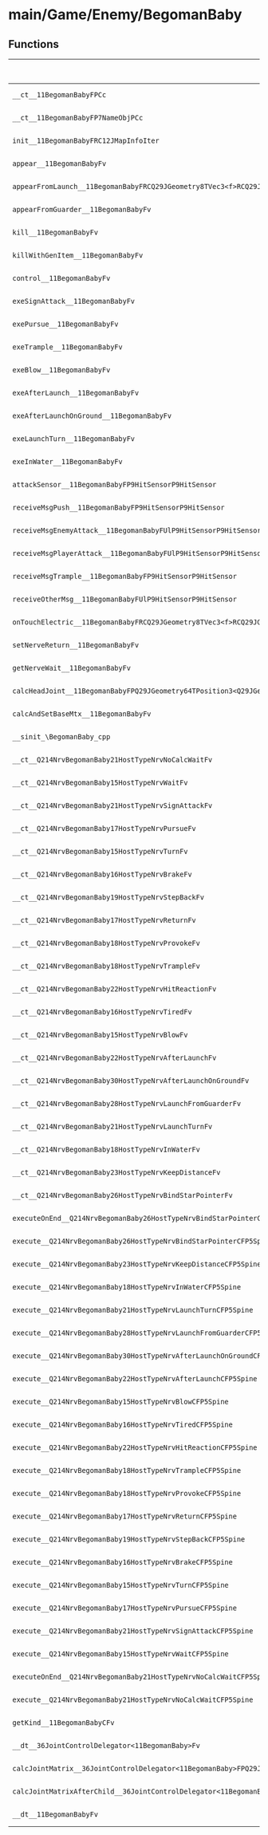# main/Game/Enemy/BegomanBaby

## Functions

| Name | Address | Match % |
|------|---------|---------|
| `__ct__11BegomanBabyFPCc` | `0x800D013C` | :x: (0.0%) |
| `__ct__11BegomanBabyFP7NameObjPCc` | `0x800D0190` | :x: (0.0%) |
| `init__11BegomanBabyFRC12JMapInfoIter` | `0x800D01F4` | :x: (0.0%) |
| `appear__11BegomanBabyFv` | `0x800D03CC` | :x: (0.0%) |
| `appearFromLaunch__11BegomanBabyFRCQ29JGeometry8TVec3<f>RCQ29JGeometry8TVec3<f>` | `0x800D040C` | :x: (0.0%) |
| `appearFromGuarder__11BegomanBabyFv` | `0x800D04C4` | :x: (0.0%) |
| `kill__11BegomanBabyFv` | `0x800D04FC` | :x: (0.0%) |
| `killWithGenItem__11BegomanBabyFv` | `0x800D0550` | :x: (0.0%) |
| `control__11BegomanBabyFv` | `0x800D0624` | :x: (0.0%) |
| `exeSignAttack__11BegomanBabyFv` | `0x800D08D4` | :x: (0.0%) |
| `exePursue__11BegomanBabyFv` | `0x800D0978` | :x: (0.0%) |
| `exeTrample__11BegomanBabyFv` | `0x800D0A18` | :x: (0.0%) |
| `exeBlow__11BegomanBabyFv` | `0x800D0AE0` | :x: (0.0%) |
| `exeAfterLaunch__11BegomanBabyFv` | `0x800D0BEC` | :x: (0.0%) |
| `exeAfterLaunchOnGround__11BegomanBabyFv` | `0x800D0D90` | :x: (0.0%) |
| `exeLaunchTurn__11BegomanBabyFv` | `0x800D0E20` | :x: (0.0%) |
| `exeInWater__11BegomanBabyFv` | `0x800D0EBC` | :x: (0.0%) |
| `attackSensor__11BegomanBabyFP9HitSensorP9HitSensor` | `0x800D0FAC` | :x: (0.0%) |
| `receiveMsgPush__11BegomanBabyFP9HitSensorP9HitSensor` | `0x800D1120` | :x: (0.0%) |
| `receiveMsgEnemyAttack__11BegomanBabyFUlP9HitSensorP9HitSensor` | `0x800D1128` | :x: (0.0%) |
| `receiveMsgPlayerAttack__11BegomanBabyFUlP9HitSensorP9HitSensor` | `0x800D1408` | :x: (0.0%) |
| `receiveMsgTrample__11BegomanBabyFP9HitSensorP9HitSensor` | `0x800D1574` | :x: (0.0%) |
| `receiveOtherMsg__11BegomanBabyFUlP9HitSensorP9HitSensor` | `0x800D15EC` | :x: (0.0%) |
| `onTouchElectric__11BegomanBabyFRCQ29JGeometry8TVec3<f>RCQ29JGeometry8TVec3<f>` | `0x800D15F4` | :x: (0.0%) |
| `setNerveReturn__11BegomanBabyFv` | `0x800D16D0` | :x: (0.0%) |
| `getNerveWait__11BegomanBabyFv` | `0x800D16F8` | :x: (0.0%) |
| `calcHeadJoint__11BegomanBabyFPQ29JGeometry64TPosition3<Q29JGeometry38TMatrix34<Q29JGeometry13SMatrix34C<f>>>RC19JointControllerInfo` | `0x800D1700` | :x: (0.0%) |
| `calcAndSetBaseMtx__11BegomanBabyFv` | `0x800D178C` | :x: (0.0%) |
| `__sinit_\BegomanBaby_cpp` | `0x800D17C0` | :x: (0.0%) |
| `__ct__Q214NrvBegomanBaby21HostTypeNrvNoCalcWaitFv` | `0x800D187C` | :x: (0.0%) |
| `__ct__Q214NrvBegomanBaby15HostTypeNrvWaitFv` | `0x800D188C` | :x: (0.0%) |
| `__ct__Q214NrvBegomanBaby21HostTypeNrvSignAttackFv` | `0x800D189C` | :x: (0.0%) |
| `__ct__Q214NrvBegomanBaby17HostTypeNrvPursueFv` | `0x800D18AC` | :x: (0.0%) |
| `__ct__Q214NrvBegomanBaby15HostTypeNrvTurnFv` | `0x800D18BC` | :x: (0.0%) |
| `__ct__Q214NrvBegomanBaby16HostTypeNrvBrakeFv` | `0x800D18CC` | :x: (0.0%) |
| `__ct__Q214NrvBegomanBaby19HostTypeNrvStepBackFv` | `0x800D18DC` | :x: (0.0%) |
| `__ct__Q214NrvBegomanBaby17HostTypeNrvReturnFv` | `0x800D18EC` | :x: (0.0%) |
| `__ct__Q214NrvBegomanBaby18HostTypeNrvProvokeFv` | `0x800D18FC` | :x: (0.0%) |
| `__ct__Q214NrvBegomanBaby18HostTypeNrvTrampleFv` | `0x800D190C` | :x: (0.0%) |
| `__ct__Q214NrvBegomanBaby22HostTypeNrvHitReactionFv` | `0x800D191C` | :x: (0.0%) |
| `__ct__Q214NrvBegomanBaby16HostTypeNrvTiredFv` | `0x800D192C` | :x: (0.0%) |
| `__ct__Q214NrvBegomanBaby15HostTypeNrvBlowFv` | `0x800D193C` | :x: (0.0%) |
| `__ct__Q214NrvBegomanBaby22HostTypeNrvAfterLaunchFv` | `0x800D194C` | :x: (0.0%) |
| `__ct__Q214NrvBegomanBaby30HostTypeNrvAfterLaunchOnGroundFv` | `0x800D195C` | :x: (0.0%) |
| `__ct__Q214NrvBegomanBaby28HostTypeNrvLaunchFromGuarderFv` | `0x800D196C` | :x: (0.0%) |
| `__ct__Q214NrvBegomanBaby21HostTypeNrvLaunchTurnFv` | `0x800D197C` | :x: (0.0%) |
| `__ct__Q214NrvBegomanBaby18HostTypeNrvInWaterFv` | `0x800D198C` | :x: (0.0%) |
| `__ct__Q214NrvBegomanBaby23HostTypeNrvKeepDistanceFv` | `0x800D199C` | :x: (0.0%) |
| `__ct__Q214NrvBegomanBaby26HostTypeNrvBindStarPointerFv` | `0x800D19AC` | :x: (0.0%) |
| `executeOnEnd__Q214NrvBegomanBaby26HostTypeNrvBindStarPointerCFP5Spine` | `0x800D19BC` | :x: (0.0%) |
| `execute__Q214NrvBegomanBaby26HostTypeNrvBindStarPointerCFP5Spine` | `0x800D19C4` | :x: (0.0%) |
| `execute__Q214NrvBegomanBaby23HostTypeNrvKeepDistanceCFP5Spine` | `0x800D19CC` | :x: (0.0%) |
| `execute__Q214NrvBegomanBaby18HostTypeNrvInWaterCFP5Spine` | `0x800D1A20` | :x: (0.0%) |
| `execute__Q214NrvBegomanBaby21HostTypeNrvLaunchTurnCFP5Spine` | `0x800D1A28` | :x: (0.0%) |
| `execute__Q214NrvBegomanBaby28HostTypeNrvLaunchFromGuarderCFP5Spine` | `0x800D1A30` | :x: (0.0%) |
| `execute__Q214NrvBegomanBaby30HostTypeNrvAfterLaunchOnGroundCFP5Spine` | `0x800D1A38` | :x: (0.0%) |
| `execute__Q214NrvBegomanBaby22HostTypeNrvAfterLaunchCFP5Spine` | `0x800D1A40` | :x: (0.0%) |
| `execute__Q214NrvBegomanBaby15HostTypeNrvBlowCFP5Spine` | `0x800D1A48` | :x: (0.0%) |
| `execute__Q214NrvBegomanBaby16HostTypeNrvTiredCFP5Spine` | `0x800D1A50` | :x: (0.0%) |
| `execute__Q214NrvBegomanBaby22HostTypeNrvHitReactionCFP5Spine` | `0x800D1AC0` | :x: (0.0%) |
| `execute__Q214NrvBegomanBaby18HostTypeNrvTrampleCFP5Spine` | `0x800D1B0C` | :x: (0.0%) |
| `execute__Q214NrvBegomanBaby18HostTypeNrvProvokeCFP5Spine` | `0x800D1B14` | :x: (0.0%) |
| `execute__Q214NrvBegomanBaby17HostTypeNrvReturnCFP5Spine` | `0x800D1B7C` | :x: (0.0%) |
| `execute__Q214NrvBegomanBaby19HostTypeNrvStepBackCFP5Spine` | `0x800D1BC0` | :x: (0.0%) |
| `execute__Q214NrvBegomanBaby16HostTypeNrvBrakeCFP5Spine` | `0x800D1C0C` | :x: (0.0%) |
| `execute__Q214NrvBegomanBaby15HostTypeNrvTurnCFP5Spine` | `0x800D1C88` | :x: (0.0%) |
| `execute__Q214NrvBegomanBaby17HostTypeNrvPursueCFP5Spine` | `0x800D1D14` | :x: (0.0%) |
| `execute__Q214NrvBegomanBaby21HostTypeNrvSignAttackCFP5Spine` | `0x800D1D1C` | :x: (0.0%) |
| `execute__Q214NrvBegomanBaby15HostTypeNrvWaitCFP5Spine` | `0x800D1D24` | :x: (0.0%) |
| `executeOnEnd__Q214NrvBegomanBaby21HostTypeNrvNoCalcWaitCFP5Spine` | `0x800D1D94` | :x: (0.0%) |
| `execute__Q214NrvBegomanBaby21HostTypeNrvNoCalcWaitCFP5Spine` | `0x800D1D9C` | :x: (0.0%) |
| `getKind__11BegomanBabyCFv` | `0x800D1DAC` | :x: (0.0%) |
| `__dt__36JointControlDelegator<11BegomanBaby>Fv` | `0x800D1DB4` | :x: (0.0%) |
| `calcJointMatrix__36JointControlDelegator<11BegomanBaby>FPQ29JGeometry64TPosition3<Q29JGeometry38TMatrix34<Q29JGeometry13SMatrix34C<f>>>RC19JointControllerInfo` | `0x800D1DF4` | :x: (0.0%) |
| `calcJointMatrixAfterChild__36JointControlDelegator<11BegomanBaby>FPQ29JGeometry64TPosition3<Q29JGeometry38TMatrix34<Q29JGeometry13SMatrix34C<f>>>RC19JointControllerInfo` | `0x800D1E5C` | :x: (0.0%) |
| `__dt__11BegomanBabyFv` | `0x800D1EC4` | :x: (0.0%) |